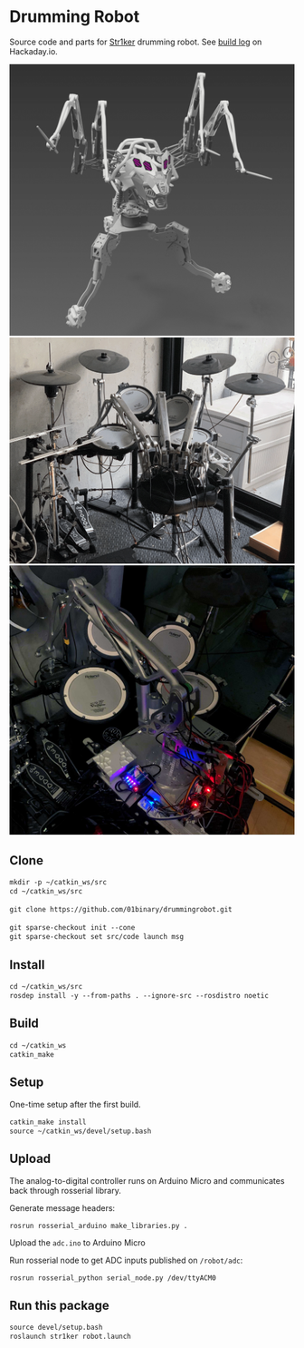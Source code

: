 # Drumming Robot

Source code and parts for [Str1ker](https://www.01binary.us/projects/drumming-robot/) drumming robot. See [build log](https://hackaday.io/project/171607-drumming-robot) on Hackaday.io.

![body](./doc/readme/body.png)
![arms](./doc/readme/arms.png)
![wiring](./doc/readme/wiring.jpeg)

## Clone

```
mkdir -p ~/catkin_ws/src
cd ~/catkin_ws/src

git clone https://github.com/01binary/drummingrobot.git

git sparse-checkout init --cone
git sparse-checkout set src/code launch msg
```

## Install

```
cd ~/catkin_ws/src
rosdep install -y --from-paths . --ignore-src --rosdistro noetic
```

## Build

```
cd ~/catkin_ws
catkin_make
```

## Setup

One-time setup after the first build.

```
catkin_make install
source ~/catkin_ws/devel/setup.bash
```

## Upload

The analog-to-digital controller runs on Arduino Micro and communicates back through rosserial library.

Generate message headers:

```
rosrun rosserial_arduino make_libraries.py .
```

Upload the `adc.ino` to Arduino Micro

Run rosserial node to get ADC inputs published on `/robot/adc`:

```
rosrun rosserial_python serial_node.py /dev/ttyACM0
```

## Run this package

```
source devel/setup.bash
roslaunch str1ker robot.launch
```
